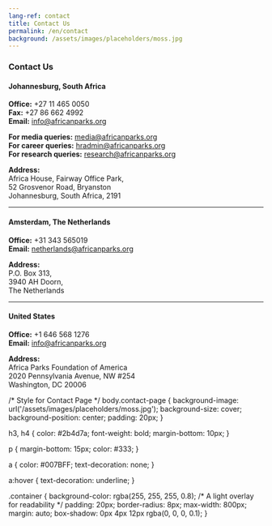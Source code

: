 ```yaml
---
lang-ref: contact
title: Contact Us
permalink: /en/contact
background: /assets/images/placeholders/moss.jpg
---
```


### Contact Us

#### Johannesburg, South Africa
**Office:** +27 11 465 0050  
**Fax:** +27 86 662 4992  
**Email:** [info@africanparks.org](mailto:info@africanparks.org)

**For media queries:** [media@africanparks.org](mailto:media@africanparks.org)  
**For career queries:** [hradmin@africanparks.org](mailto:hradmin@africanparks.org)  
**For research queries:** [research@africanparks.org](mailto:research@africanparks.org)

**Address:**  
Africa House, Fairway Office Park,  
52 Grosvenor Road, Bryanston  
Johannesburg, South Africa, 2191

---

#### Amsterdam, The Netherlands
**Office:** +31 343 565019  
**Email:** [netherlands@africanparks.org](mailto:netherlands@africanparks.org)

**Address:**  
P.O. Box 313,  
3940 AH Doorn,  
The Netherlands

---

#### United States
**Office:** +1 646 568 1276  
**Email:** [info@africanparks.org](mailto:info@africanparks.org)

**Address:**  
Africa Parks Foundation of America  
2020 Pennsylvania Avenue, NW #254  
Washington, DC 20006

/* Style for Contact Page */
body.contact-page {
    background-image: url('/assets/images/placeholders/moss.jpg');
    background-size: cover;
    background-position: center;
    padding: 20px;
}

h3, h4 {
    color: #2b4d7a;
    font-weight: bold;
    margin-bottom: 10px;
}

p {
    margin-bottom: 15px;
    color: #333;
}

a {
    color: #007BFF;
    text-decoration: none;
}

a:hover {
    text-decoration: underline;
}

.container {
    background-color: rgba(255, 255, 255, 0.8); /* A light overlay for readability */
    padding: 20px;
    border-radius: 8px;
    max-width: 800px;
    margin: auto;
    box-shadow: 0px 4px 12px rgba(0, 0, 0, 0.1);
}

